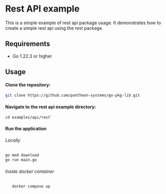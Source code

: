 # Rest API example

This is a simple example of rest api package usage. It demonstrates how to create a simple rest api using the rest package.

## Requirements

- Go 1.22.3 or higher

## Usage

#### Clone the repository:

```bash
git clone https://github.com/pantheon-systems/go-pkg-lib.git
```

#### Navigate to the rest api example directory:

```base
cd examples/api/rest`
```

#### Run the application

###### Locally

```bash
go mod download
go run main.go
```

###### Inside docker container

```bash
   docker compose up
```
